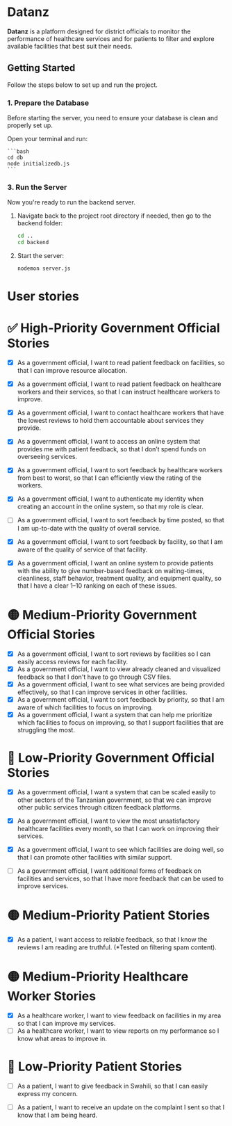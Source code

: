 # Datanz

**Datanz** is a platform designed for district officials to monitor the performance of healthcare services and for patients to filter and explore available facilities that best suit their needs.

## Getting Started

Follow the steps below to set up and run the project.

### 1. Prepare the Database

Before starting the server, you need to ensure your database is clean and properly set up.

Open your terminal and run:

    ```bash
    cd db
    node initializedb.js
    ```





### 3. Run the Server

Now you're ready to run the backend server.

1. Navigate back to the project root directory if needed, then go to the backend folder:

    ```bash
    cd ..
    cd backend
    ```

2. Start the server:

    ```bash
    nodemon server.js
    ```

# User stories
# ✅ High-Priority Government Official Stories

- [x] As a government official, I want to read patient feedback on facilities, so that I can improve resource allocation.  
- [x] As a government official, I want to read patient feedback on healthcare workers and their services, so that I can instruct healthcare workers to improve.  
- [x] As a government official, I want to contact healthcare workers that have the lowest reviews to hold them accountable about services they provide.  
- [x] As a government official, I want to access an online system that provides me with patient feedback, so that I don’t spend funds on overseeing services.  
- [x] As a government official, I want to sort feedback by healthcare workers from best to worst, so that I can efficiently view the rating of the workers.  
- [x] As a government official, I want to authenticate my identity when creating an account in the online system, so that my role is clear.  
- [ ] As a government official, I want to sort feedback by time posted, so that I am up-to-date with the quality of overall service.  
- [x] As a government official, I want to sort feedback by facility, so that I am aware of the quality of service of that facility.  
- [x] As a government official, I want an online system to provide patients with the ability to give number-based feedback on waiting-times, cleanliness, staff behavior, treatment quality, and equipment quality, so that I have a clear 1–10 ranking on each of these issues.  


# 🟡 Medium-Priority Government Official Stories

- [x] As a government official, I want to sort reviews by facilities so I can easily access reviews for each facility.  
- [x] As a government official, I want to view already cleaned and visualized feedback so that I don't have to go through CSV files.  
- [x] As a government official, I want to see what services are being provided effectively, so that I can improve services in other facilities.  
- [x] As a government official, I want to sort feedback by priority, so that I am aware of which facilities to focus on improving.  
- [x] As a government official, I want a system that can help me prioritize which facilities to focus on improving, so that I support facilities that are struggling the most.  

# 🔽 Low-Priority Government Official Stories

- [x] As a government official, I want a system that can be scaled easily to other sectors of the Tanzanian government, so that we can improve other public services through citizen feedback platforms.  
- [x] As a government official, I want to view the most unsatisfactory healthcare facilities every month, so that I can work on improving their services.  
- [x] As a government official, I want to see which facilities are doing well, so that I can promote other facilities with similar support.  
- [ ] As a government official, I want additional forms of feedback on facilities and services, so that I have more feedback that can be used to improve services.  


# 🟡 Medium-Priority Patient Stories

- [x] As a patient, I want access to reliable feedback, so that I know the reviews I am reading are truthful. (*Tested on filtering spam content).  

# 🟡 Medium-Priority Healthcare Worker Stories

- [x] As a healthcare worker, I want to view feedback on facilities in my area so that I can improve my services.  
- [ ] As a healthcare worker, I want to view reports on my performance so I know what areas to improve in.  

# 🔽 Low-Priority Patient Stories

- [ ] As a patient, I want to give feedback in Swahili, so that I can easily express my concern.  
- [ ] As a patient, I want to receive an update on the complaint I sent so that I know that I am being heard.  

